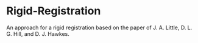 # Rigid-Registration
An approach for a rigid registration based on the paper of J. A. Little, D. L. G. Hill, and D. J. Hawkes.
